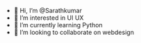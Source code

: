 - 👋 Hi, I’m @Sarathkumar
- 👀 I’m interested in UI UX
- 🌱 I’m currently learning Python
- 💞️ I’m looking to collaborate on webdesign


<!---
Sarathkumar007/Sarathkumar007 is a ✨ special ✨ repository because its `README.md` (this file) appears on your GitHub profile.
You can click the Preview link to take a look at your changes.
--->
